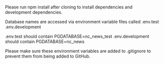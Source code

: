 Please run npm install after cloning to install dependencies and development dependencies.

Database names are accessed via environment variable files called
.env.test
.env.development

.env.test should contain PGDATABASE=nc_news_test
.env.development should contain PGDATABASE=nc_news

Please make sure these environment variables are added to .gitignore to prevent them from being added to GitHub.